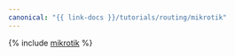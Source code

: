 ```yaml
---
canonical: "{{ link-docs }}/tutorials/routing/mikrotik"
---
```


{% include [mikrotik](../../_tutorials/infrastructure/mikrotik.md) %}
